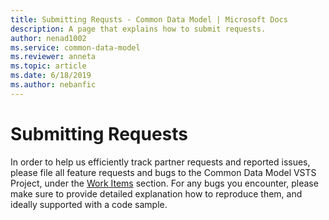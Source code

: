 ```yaml
---
title: Submitting Requsts - Common Data Model | Microsoft Docs
description: A page that explains how to submit requests.
author: nenad1002
ms.service: common-data-model
ms.reviewer: anneta
ms.topic: article
ms.date: 6/18/2019
ms.author: nebanfic
---
```


# Submitting Requests


In order to help us efficiently track partner requests and reported issues, please file all feature requests and bugs to the Common Data Model VSTS Project, under the <a href="https://commondatamodel.visualstudio.com/CDM/_workitems/recentlyupdated/">Work Items</a> section. 
For any bugs you encounter, please make sure to provide detailed explanation how to reproduce them, and ideally supported with a code sample.